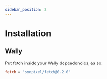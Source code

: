 ```yaml
---
sidebar_position: 2
---
```


# Installation

## Wally

Put fetch inside your Wally dependencies, as so:

```toml
fetch = "synpixel/fetch@0.2.0"
```
